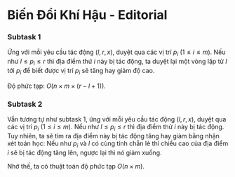 # Biến Đổi Khí Hậu - Editorial

### Subtask 1

Ứng với mỗi yêu cầu tác động $(l, r, x)$, duyệt qua các vị trí $p_i \ (1 \le i \le m)$. Nếu như $l \le p_i \le r$ thì địa điểm thứ $i$ này bị tác động, ta duyệt lại một vòng lặp từ $l$ tới $p_i$ để biết được vị trí $p_i$ sẽ tăng hay giảm độ cao.

Độ phức tạp: $O(n \times m \times (r - l + 1))$.

### Subtask 2

Vẫn tương tự như subtask $1,$ ứng với mỗi yêu cầu tác động $(l, r, x)$, duyệt qua các vị trí $p_i \ (1 \le i \le m)$. Nếu như $l \le p_i \le r$ thì địa điểm thứ $i$ này bị tác động. Tuy nhiên, ta sẽ tìm ra địa điểm này bị tác động tăng hay giảm bằng nhận xét toán học: Nếu như $p_i$ và $l$ có cùng tính chẵn lẻ thì chiều cao của địa điểm $i$ sẽ bị tác động tăng lên, ngược lại thì nó giảm xuống.

Nhờ thế, ta có thuật toán độ phức tạp $O(n \times m)$.